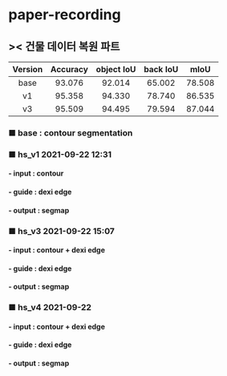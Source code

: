# paper-recording

## >< 건물 데이터 복원 파트

|Version|Accuracy|object IoU|back IoU|mIoU|
|:--------:|:------:|:------:|:------:|:------:|
|base|93.076|92.014|65.002|78.508|
|v1|95.358|94.330|78.740|86.535|
|v3|95.509|94.495|79.594|87.044|

### ■ base : contour segmentation

### ■ hs_v1 2021-09-22 12:31
#### - input : contour
#### - guide : dexi edge
#### - output : segmap

### ■ hs_v3 2021-09-22 15:07
#### - input : contour + dexi edge
#### - guide : dexi edge
#### - output : segmap

### ■ hs_v4 2021-09-22
#### - input : contour + dexi edge
#### - guide : dexi edge
#### - output : segmap
